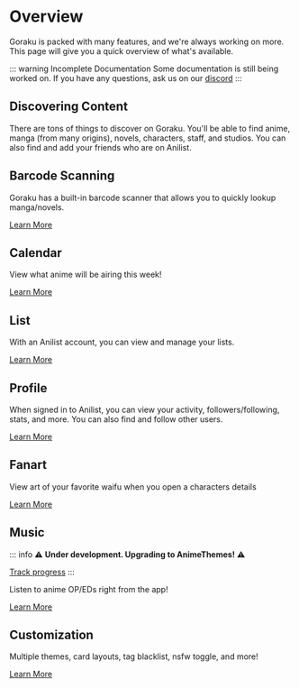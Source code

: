 # Overview

Goraku is packed with many features, and we're always working on more. This page will give you a quick overview of what's available.

::: warning Incomplete Documentation
Some documentation is still being worked on. If you have any questions, ask us on our [discord](../../socials/)
:::

## Discovering Content
There are tons of things to discover on Goraku. You'll be able to find anime, manga (from many origins), novels, characters, staff, and studios. You can also find and add your friends who are on Anilist.

## Barcode Scanning
Goraku has a built-in barcode scanner that allows you to quickly lookup manga/novels.

<!-- This is great for browsing at a bookstore or adding your collection to your anilist list. -->

[Learn More](../bookscan/)

## Calendar
View what anime will be airing this week!

[Learn More](../calendar/)

## List
With an Anilist account, you can view and manage your lists.

[Learn More](../list/)

## Profile
When signed in to Anilist, you can view your activity, followers/following, stats, and more. You can also find and follow other users.

[Learn More](../profile/)

## Fanart
View art of your favorite waifu when you open a characters details

[Learn More](../fanart/)

## Music
::: info
⚠️ **Under development. Upgrading to AnimeThemes!** ⚠️

[Track progress](../../roadmap/)
:::

Listen to anime OP/EDs right from the app! 

[Learn More](../music/)

## Customization

Multiple themes, card layouts, tag blacklist, nsfw toggle, and more!

[Learn More](../customization/)